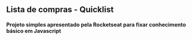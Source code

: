 ## Lista de compras - Quicklist 
#### Projeto simples apresentado pela Rocketseat para fixar conhecimento básico em Javascript
